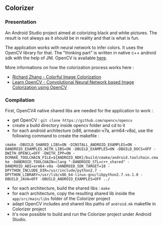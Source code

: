 ## Colorizer

### Presentation

An Android Studio project aimed at colorizing black and white pictures.
The result is not always as it should be in reality and that is what is fun.

The application works with neural network to infer colors. It uses the OpenCV library for that. The "thinking part" is written in native c++ android sdk with the help of JNI.
OpenCV is available [here](https://github.com/opencv/opencv).

More informations on how the colorization process works here :
* [Richard Zhang - Colorful Image Colorization](http://videolectures.net/eccv2016_zhang_image_colorization/)
* [Learn OpenCV - Convolutional Neural Network based Image Colorization using OpenCV](https://www.learnopencv.com/convolutional-neural-network-based-image-colorization-using-opencv/)

### Compilation

First, OpenCV4 native shared libs are needed for the application to work :
*  get OpenCV : `git clone https://github.com/opencv/opencv`
*  create a build directory inside opencv folder and cd to it
*  for each android architecture (x86, armeabi-v7a, arm64-v8a), use the following command to create the makefile :

`cmake -DBUILD_SHARED_LIBS=ON -DINSTALL_ANDROID_EXAMPLES=ON -DANDROID_EXAMPLES_WITH_LIBS=ON -DBUILD_EXAMPLES=ON -DBUILD_DOCS=OFF -DWITH_OPENCL=OFF -DWITH_IPP=ON -DCMAKE_TOOLCHAIN_FILE=${ANDROID_NDK}/build/cmake/android.toolchain.cmake -DANDROID_TOOLCHAIN=clang "-DANDROID_STL=c++_shared" -DANDROID_ABI=arm64-v8a -DANDROID_SDK_TARGET=18 -DPYTHON_INCLUDE_DIR=/usr/include/python2.7 -DPYTHON_LIBRARY=/usr/lib/x86_64-linux-gnu/libpython2.7.so.1.0 -DBUILD_JAVA=OFF -DBUILD_ANDROID_EXAMPLES=OFF ../`

*  for each architecture, build the shared libs : `make`
*  for each architecture, copy the resulting shared lib inside the `app/src/main/libs` folder of the Colorizer project
*  adapt OpenCV includes and shared libs paths of `android.mk` makefile in Colorizer project
*  it's now possible to build and run the Colorizer project under Android Studio.
